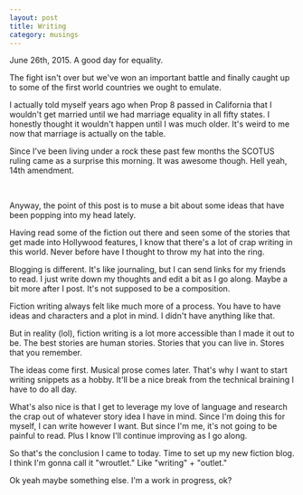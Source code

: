 ```yaml
---
layout: post
title: Writing
category: musings
---
```


June 26th, 2015. A good day for equality. 

The fight isn't over but we've won an important battle and finally caught up to some of the first world countries we ought to emulate.

I actually told myself years ago when Prop 8 passed in California that I wouldn't get married until we had marriage equality in all fifty states. I honestly thought it wouldn't happen until I was much older. It's weird to me now that marriage is actually on the table.

Since I've been living under a rock these past few months the SCOTUS ruling came as a surprise this morning. It was awesome though. Hell yeah, 14th amendment.

<br>

Anyway, the point of this post is to muse a bit about some ideas that have been popping into my head lately.

Having read some of the fiction out there and seen some of the stories that get made into Hollywood features, I know that there's a lot of crap writing in this world. Never before have I thought to throw my hat into the ring.

Blogging is different. It's like journaling, but I can send links for my friends to read. I just write down my thoughts and edit a bit as I go along. Maybe a bit more after I post. It's not supposed to be a composition.

Fiction writing always felt like much more of a process. You have to have ideas and characters and a plot in mind. I didn't have anything like that.

But in reality (lol), fiction writing is a lot more accessible than I made it out to be. The best stories are human stories. Stories that you can live in. Stores that you remember.

The ideas come first. Musical prose comes later. That's why I want to start writing snippets as a hobby. It'll be a nice break from the technical braining I have to do all day.

What's also nice is that I get to leverage my love of language and research the crap out of whatever story idea I have in mind. Since I'm doing this for myself, I can write however I want. But since I'm me, it's not going to be painful to read. Plus I know I'll continue improving as I go along.

So that's the conclusion I came to today. Time to set up my new fiction blog. I think I'm gonna call it "wroutlet." Like "writing" + "outlet."

Ok yeah maybe something else. I'm a work in progress, ok?